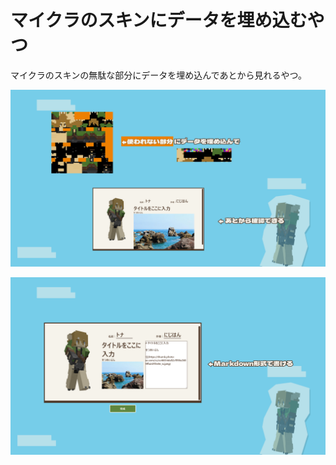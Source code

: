 # マイクラのスキンにデータを埋め込むやつ

マイクラのスキンの無駄な部分にデータを埋め込んであとから見れるやつ。

![1](https://raw.githubusercontent.com/am230/mc-meta-skin/master/assets/1.png)

![2](https://raw.githubusercontent.com/am230/mc-meta-skin/master/assets/2.png)
